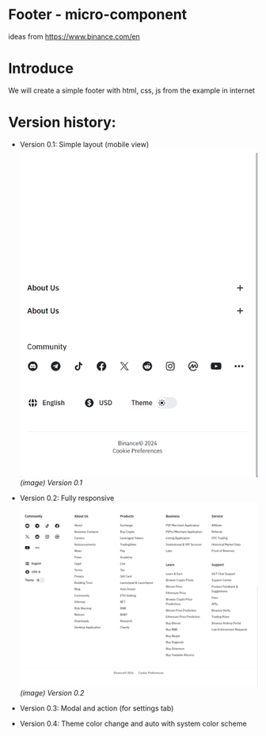 # Footer - micro-component

ideas from https://www.binance.com/en

# Introduce

We will create a simple footer with html, css, js from the example in internet

# Version history:

- Version 0.1: Simple layout (mobile view)
  ![Version 0.1](./demo/version_0.1.png "Version 0.1 demo")
  _(image) Version 0.1_

- Version 0.2: Fully responsive
  ![Version 0.2](./demo/version_0.2.png "Version 0.2 demo")
  _(image) Version 0.2_

- Version 0.3: Modal and action (for settings tab)

- Version 0.4: Theme color change and auto with system color scheme

